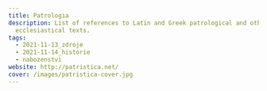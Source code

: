 ```yaml
---
title: Patrologia
description: List of references to Latin and Greek patrological and other
  ecclesiastical texts.
tags:
  - 2021-11-13_zdroje
  - 2021-11-14_historie
  - nabozenstvi
website: http://patristica.net/
cover: /images/patristica-cover.jpg
---
```

